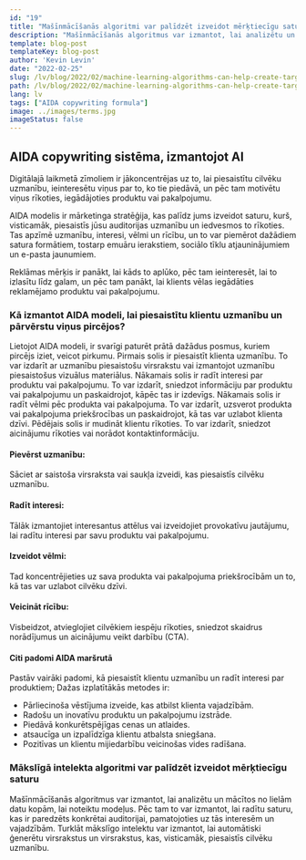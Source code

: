 ```yaml
---
id: "19"
title: "Mašīnmācīšanās algoritmi var palīdzēt izveidot mērķtiecīgu saturu"
description: "Mašīnmācīšanās algoritmus var izmantot, lai analizētu un mācītos no lielām datu kopām, lai noteiktu modeļus. Pēc tam to var izmantot, lai radītu saturu, kas ir paredzēts konkrētai auditorijai, pamatojoties uz tās interesēm. Izmantojot mašīnmācīšanos, uzņēmumi var radīt saturu, kas ir atbilstošāks klientiem un palīdz palielināt pārdošanas apjomus."
template: blog-post
templateKey: blog-post
author: 'Kevin Levin'
date: "2022-02-25"
slug: /lv/blog/2022/02/machine-learning-algorithms-can-help-create-targeted-content
path: /lv/blog/2022/02/machine-learning-algorithms-can-help-create-targeted-content
lang: lv
tags: ["AIDA copywriting formula"]
image: ../images/terms.jpg
imageStatus: false
---
```

## AIDA copywriting sistēma, izmantojot AI

Digitālajā laikmetā zīmoliem ir jākoncentrējas uz to, lai piesaistītu cilvēku uzmanību, ieinteresētu viņus par to, ko tie piedāvā, un pēc tam motivētu viņus rīkoties, iegādājoties produktu vai pakalpojumu.

AIDA modelis ir mārketinga stratēģija, kas palīdz jums izveidot saturu, kurš, visticamāk, piesaistīs jūsu auditorijas uzmanību un iedvesmos to rīkoties. Tas apzīmē uzmanību, interesi, vēlmi un rīcību, un to var piemērot dažādiem satura formātiem, tostarp emuāru ierakstiem, sociālo tīklu atjauninājumiem un e-pasta jaunumiem.

Reklāmas mērķis ir panākt, lai kāds to aplūko, pēc tam ieinteresēt, lai to izlasītu līdz galam, un pēc tam panākt, lai klients vēlas iegādāties reklamējamo produktu vai pakalpojumu.



### Kā izmantot AIDA modeli, lai piesaistītu klientu uzmanību un pārvērstu viņus pircējos?

Lietojot AIDA modeli, ir svarīgi paturēt prātā dažādus posmus, kuriem pircējs iziet, veicot pirkumu. Pirmais solis ir piesaistīt klienta uzmanību. To var izdarīt ar uzmanību piesaistošu virsrakstu vai izmantojot uzmanību piesaistošus vizuālus materiālus. Nākamais solis ir radīt interesi par produktu vai pakalpojumu. To var izdarīt, sniedzot informāciju par produktu vai pakalpojumu un paskaidrojot, kāpēc tas ir izdevīgs. Nākamais solis ir radīt vēlmi pēc produkta vai pakalpojuma. To var izdarīt, uzsverot produkta vai pakalpojuma priekšrocības un paskaidrojot, kā tas var uzlabot klienta dzīvi. Pēdējais solis ir mudināt klientu rīkoties. To var izdarīt, sniedzot aicinājumu rīkoties vai norādot kontaktinformāciju.




#### Pievērst uzmanību:

Sāciet ar saistoša virsraksta vai saukļa izveidi, kas piesaistīs cilvēku uzmanību.


#### Radīt interesi:

Tālāk izmantojiet interesantus attēlus vai izveidojiet provokatīvu jautājumu, lai radītu interesi par savu produktu vai pakalpojumu.


#### Izveidot vēlmi:

Tad koncentrējieties uz sava produkta vai pakalpojuma priekšrocībām un to, kā tas var uzlabot cilvēku dzīvi.

#### Veicināt rīcību:


Visbeidzot, atvieglojiet cilvēkiem iespēju rīkoties, sniedzot skaidrus norādījumus un aicinājumu veikt darbību (CTA).



#### Citi padomi AIDA maršrutā

Pastāv vairāki padomi, kā piesaistīt klientu uzmanību un radīt interesi par produktiem; Dažas izplatītākās metodes ir:

- Pārliecinoša vēstījuma izveide, kas atbilst klienta vajadzībām.
- Radošu un inovatīvu produktu un pakalpojumu izstrāde.
- Piedāvā konkurētspējīgas cenas un atlaides.
- atsaucīga un izpalīdzīga klientu atbalsta sniegšana.
- Pozitīvas un klientu mijiedarbību veicinošas vides radīšana.



### Mākslīgā intelekta algoritmi var palīdzēt izveidot mērķtiecīgu saturu
Mašīnmācīšanās algoritmus var izmantot, lai analizētu un mācītos no lielām datu kopām, lai noteiktu modeļus. Pēc tam to var izmantot, lai radītu saturu, kas ir paredzēts konkrētai auditorijai, pamatojoties uz tās interesēm un vajadzībām. Turklāt mākslīgo intelektu var izmantot, lai automātiski ģenerētu virsrakstus un virsrakstus, kas, visticamāk, piesaistīs cilvēku uzmanību.
